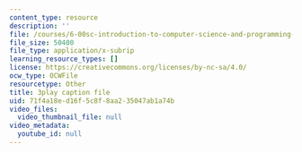```yaml
---
content_type: resource
description: ''
file: /courses/6-00sc-introduction-to-computer-science-and-programming-spring-2011/71f4a18ed16f5c8f8aa235047ab1a74b_Iu4xTLKcbPo.vtt
file_size: 50400
file_type: application/x-subrip
learning_resource_types: []
license: https://creativecommons.org/licenses/by-nc-sa/4.0/
ocw_type: OCWFile
resourcetype: Other
title: 3play caption file
uid: 71f4a18e-d16f-5c8f-8aa2-35047ab1a74b
video_files:
  video_thumbnail_file: null
video_metadata:
  youtube_id: null
---
```


